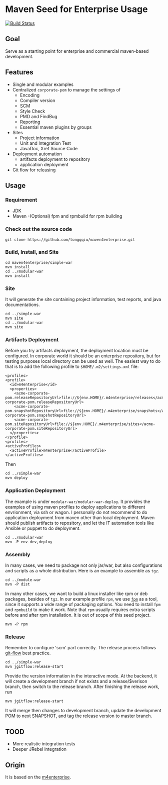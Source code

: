 Maven Seed for Enterprise Usage
================

[![Build Status](https://travis-ci.org/tongqqiu/maven4enterprise.svg?branch=develop)](https://travis-ci.org/tongqqiu/maven4enterprise)

## Goal

Serve as a starting point for enterprise and commercial maven-based development.

## Features

- Single and modular examples
- Centralized `corporate-pom` to manage the settings of
    - Encoding
    - Compiler version
    - SCM
    - Style Check
    - PMD and FindBug
    - Reporting
    - Essential maven plugins by groups
- Sites
    - Project information
    - Unit and Integration Test
    - JavaDoc, Xref Source Code
- Deployment automation
    - artifacts deployment to repository
    - application deployment
- Git flow for releasing



## Usage


### Requirement

- JDK
- Maven
-(Optional) fpm and rpmbuild for rpm building

### Check out the source code

```
git clone https://github.com/tongqqiu/maven4enterprise.git
```

### Build, Install, and Site


```
cd maven4enterprise/simple-war
mvn install
cd ../modular-war
mvn install
```

### Site

It will generate the site containing project information, test reports, and java documentations.

```
cd ../simple-war
mvn site
cd ../modular-war
mvn site
```


### Artifacts Deployment

Before you try artifacts deployment, the deployment location must be configured.
In corporate world it should be an enterprise repository, but for testing purposes local directory can be used as well.
The easiest way to do that is to add the following profile to `$HOME/.m2/settings.xml` file:

```
<profiles>
<profile>
  <id>m4enterprise</id>
  <properties>
    <acme-corporate-pom.releaseRepositoryUrl>file://${env.HOME}/.m4enterprise/releases</acme-corporate-pom.releaseRepositoryUrl>
    <acme-corporate-pom.snapshotRepositoryUrl>file://${env.HOME}/.m4enterprise/snapshots</acme-corporate-pom.snapshotRepositoryUrl>
    <acme-corporate-pom.siteRepositoryUrl>file://${env.HOME}/.m4enterprise/sites</acme-corporate-pom.siteRepositoryUrl>
  </properties>
</profile>
<profiles>
<activeProfiles>
  <activeProfile>m4enterprise</activeProfile>
</activeProfiles>
```


Then

```
cd ../simple-war
mvn deploy
```

### Application Deployment

The example is under `modular-war/modular-war-deploy`. It provides the examples of using maven profiles to deploy applications to different envrionment, via ssh or wagon.
I personally do not recommend to do application deployment from maven other than local deployment. Maven should publish artifacts to repository,
and let the IT automation tools like Ansible or puppet to do deployment.



```
cd ../modular-war
mvn -P env-dev,deploy
```

### Assembly

In many cases, we need to package not only jar/war, but also configurations and scripts as a whole distribution.
Here is an example to assemble as `tgz`.

```
cd ../module-war
mvn -P dist
```

In many other cases, we want to build a linux installer like rpm or deb packages, besides of `tgz`.
In our example profile `rpm`, we use [`fpm`](https://github.com/jordansissel/fpm) as a tool, since it supports a wide range of packaging options.
You need to install `fpm` and `rpmbuild` to make it work. Note that `rpm` usually requires extra scripts before and after
rpm installation. It is out of scope of this seed project.

```
mvn -P rpm
```

### Release

Remember to configure 'scm' part correctly.
The release process follows [git-flow](https://www.atlassian.com/git/tutorials/comparing-workflows/gitflow-workflow) best practice.

```
cd ../simple-war
mvn jgitflow:release-start
```

Provide the version information in the interactive mode. At the backend, it will create a development branch if not exists and a release/$verison branch,
then switch to the release branch. After finishing the release work, run

```
mvn jgitflow:release-start
```

It will merge then changes to development branch, update the development POM to next SNAPSHOT, and tag the release version to master branch.


## TOOD

- More realistic integration tests
- Deeper JRebel integration


## Origin

It is based on the [m4enterprise](https://code.google.com/p/m4enterprise/).

